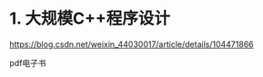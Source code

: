 # 1. 大规模C++程序设计


https://blog.csdn.net/weixin_44030017/article/details/104471866























pdf电子书











